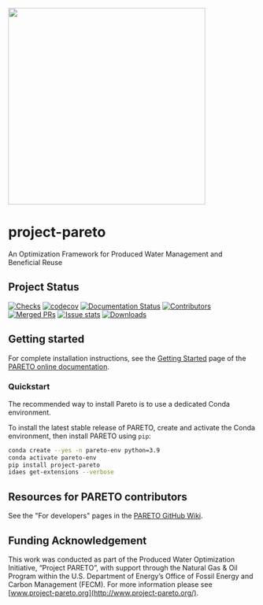 <!-- ![pareto logo](docs/img/logo-print-hd.jpg) -->
<img src="docs/img/logo-print-hd.jpg" width="400px" alg="Project Pareto logo"></img>
# project-pareto

An Optimization Framework for Produced Water Management and Beneficial Reuse

## Project Status
[![Checks](https://github.com/project-pareto/project-pareto/actions/workflows/checks.yml/badge.svg)](https://github.com/project-pareto/project-pareto/actions/workflows/checks.yml)
[![codecov](https://codecov.io/gh/project-pareto/project-pareto/branch/main/graph/badge.svg?token=2ZN7V4VA6X)](https://codecov.io/gh/project-pareto/project-pareto)
[![Documentation Status](https://readthedocs.org/projects/pareto/badge/?version=latest)](https://pareto.readthedocs.io/en/latest/?badge=latest)
[![Contributors](https://img.shields.io/github/contributors/project-pareto/project-pareto?style=plastic)](https://github.com/project-pareto/project-pareto/contributors)
[![Merged PRs](https://img.shields.io/github/issues-pr-closed-raw/project-pareto/project-pareto.svg?label=merged+PRs)](https://github.com/project-pareto/project-pareto/pulls?q=is:pr+is:merged)
[![Issue stats](http://isitmaintained.com/badge/resolution/project-pareto/project-pareto.svg)](http://isitmaintained.com/project/project-pareto/project-pareto)
[![Downloads](https://pepy.tech/badge/project-pareto)](https://pepy.tech/project/project-pareto)

## Getting started

For complete installation instructions, see the [Getting Started](https://pareto.readthedocs.io/en/latest/getting_started/index.html) page of the [PARETO online documentation](https://pareto.readthedocs.io).

### Quickstart

The recommended way to install Pareto is to use a dedicated Conda environment.

To install the latest stable release of PARETO, create and activate the Conda environment, then install PARETO using `pip`:

```sh
conda create --yes -n pareto-env python=3.9
conda activate pareto-env
pip install project-pareto
idaes get-extensions --verbose
```

## Resources for PARETO contributors

See the "For developers" pages in the [PARETO GitHub Wiki](https://github.com/project-pareto/project-pareto/wiki).

## Funding Acknowledgement

This work was conducted as part of the Produced Water Optimization Initiative, “Project PARETO”,
with support through the Natural Gas & Oil Program within the U.S. Department of Energy’s Office of
Fossil Energy and Carbon Management (FECM). For more information please see
[www.project-pareto.org](http://www.project-pareto.org/).
